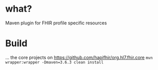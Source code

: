 # what?
Maven plugin for FHIR profile specific resources 

# Build
... the core projects on https://github.com/hapifhir/org.hl7.fhir.core
`mvn wrapper:wrapper -Dmaven=3.6.3 clean install`